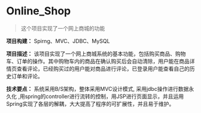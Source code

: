 # Online_Shop
> 这个项目实现了一个网上商城的功能

**项目构建：** Spirng、MVC、JDBC、MySQL

**项目描述：** 该项目实现了一个网上商城系统的基本功能，包括购买商品、购物车、订单的操作。其中购物车内的商品在确认购买后会自动清除，用户能在商品详情页查看评论，已经购买过的用户能对商品进行评论，已登录用户能查看自己的历史订单和评论。

**技术要点：** 系统采用B/S架构，整体采用MVC设计模式, 采用jdbc操作进行数据永久化 ,用spring的controller进行流转的控制，用JSP进行页面显示，并且运用Spring实现了各层的解耦，大大提高了程序的可扩展性，并且易于维护。
